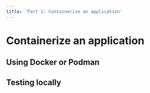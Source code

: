 ```yaml
---
title: 'Part 1: Containerize an application'
---
```


# Containerize an application

## Using Docker or Podman

## Testing locally
